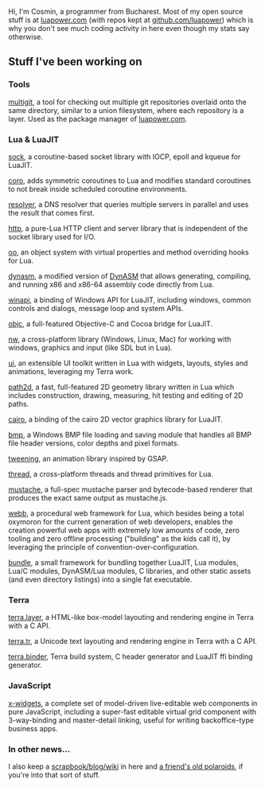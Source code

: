 Hi, I'm Cosmin, a programmer from Bucharest. Most of my open source stuff is at [luapower.com](https://luapower.com) (with repos kept at [github.com/luapower](https://github.com/luapower)) which is why you don't see much coding activity in here even though my stats say otherwise.

## Stuff I've been working on

### Tools

[multigit](https://github.com/capr/mgit), a tool for checking out multiple git repositories overlaid onto the same directory, similar to a union filesystem, where each repository is a layer. Used as the package manager of [luapower.com](http://luapower.com/).

### Lua & LuaJIT

[sock](https://luapower.com/sock), a coroutine-based socket library with IOCP, epoll and kqueue for LuaJIT.

[coro](https://luapower.com/coro), adds symmetric coroutines to Lua and modifies standard coroutines to not break inside scheduled coroutine environments.

[resolver](https://luapower.com/resolver), a DNS resolver that queries multiple servers in parallel and uses the result that comes first.

[http](https://luapower.com/http), a pure-Lua HTTP client and server library that is independent of the socket library used for I/O.

[oo](https://luapower.com/oo), an object system with virtual properties and method overriding hooks for Lua.

[dynasm](https://luapower.com/dynasm), a modified version of [DynASM](https://corsix.github.io/dynasm-doc/) that allows generating, compiling, and running x86 and x86-64 assembly code directly from Lua.

[winapi](https://luapower.com/winapi), a binding of Windows API for LuaJIT, including windows, common controls and dialogs, message loop and system APIs.

[objc](https://luapower.com/objc), a full-featured Objective-C and Cocoa bridge for LuaJIT.

[nw](https://luapower.com/nw), a cross-platform library (Windows, Linux, Mac) for working with windows, graphics and input (like SDL but in Lua).

[ui](https://luapower.com/ui), an extensible UI toolkit written in Lua with widgets, layouts, styles and animations, leveraging my Terra work.

[path2d](https://luapower.com/path2d), a fast, full-featured 2D geometry library written in Lua which includes construction, drawing, measuring, hit testing and editing of 2D paths.

[cairo](https://luapower.com/cairo), a binding of the cairo 2D vector graphics library for LuaJIT.

[bmp](https://luapower.com/bmp), a Windows BMP file loading and saving module that handles all BMP file header versions, color depths and pixel formats.

[tweening](https://luapower.com/tweening), an animation library inspired by GSAP.

[thread](https://luapower.com/thread), a cross-platform threads and thread primitives for Lua.

[mustache](https://luapower.com/mustache), a full-spec mustache parser and bytecode-based renderer that produces the exact same output as mustache.js.

[webb](https://luapower.com/webb), a procedural web framework for Lua, which besides being a total oxymoron for the current generation of web developers, enables the creation  powerful web apps with extremely low amounts of code, zero tooling and zero offline processing ("building" as the kids call it), by leveraging the principle of convention-over-configuration.

[bundle](https://github.com/luapower/bundle), a small framework for bundling together LuaJIT, Lua modules, Lua/C modules, DynASM/Lua modules, C libraries, and other static assets (and even directory listings) into a single fat executable.

### Terra

[terra.layer](https://luapower.com/terra.layer), a HTML-like box-model layouting and rendering engine in Terra with a C API.

[terra.tr](https://luapower.com/terra.tr), a Unicode text layouting and rendering engine in Terra with a C API.

[terra.binder](https://luapower.com/terra.binder), Terra build system, C header generator and LuaJIT ffi binding generator.

### JavaScript

[x-widgets](https://luapower.com/x-widgets), a complete set of model-driven live-editable web components in pure JavaScript, including a super-fast editable virtual grid component with 3-way-binding and master-detail linking, useful for writing backoffice-type business apps.

### In other news...

I also keep a [scrapbook/blog/wiki](https://github.com/capr/scrapbook) in here and [a friend's old polaroids](https://rawgit.com/capr/oldbeat/master/index.html), if you're into that sort of stuff.
